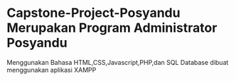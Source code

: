 # Capstone-Project-Posyandu Merupakan Program Administrator Posyandu
Menggunakan Bahasa HTML,CSS,Javascript,PHP,dan SQL
Database dibuat menggunakan aplikasi XAMPP
